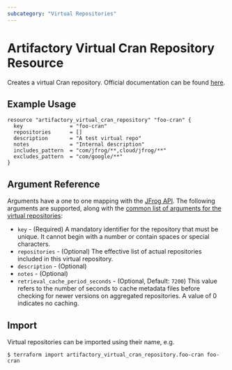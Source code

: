 ```yaml
---
subcategory: "Virtual Repositories"
---
```

# Artifactory Virtual Cran Repository Resource

Creates a virtual Cran repository.
Official documentation can be found [here](https://www.jfrog.com/confluence/display/JFROG/CRAN+Repositories#CRANRepositories-VirtualRepositories).

## Example Usage

```hcl
resource "artifactory_virtual_cran_repository" "foo-cran" {
  key               = "foo-cran"
  repositories      = []
  description       = "A test virtual repo"
  notes             = "Internal description"
  includes_pattern  = "com/jfrog/**,cloud/jfrog/**"
  excludes_pattern  = "com/google/**"
}
```

## Argument Reference

Arguments have a one to one mapping with the [JFrog API](https://www.jfrog.com/confluence/display/RTF/Repository+Configuration+JSON). 
The following arguments are supported, along with the [common list of arguments for the virtual repositories](virtual.md):

* `key` - (Required) A mandatory identifier for the repository that must be unique. It cannot begin with a number or
  contain spaces or special characters.
* `repositories` - (Optional) The effective list of actual repositories included in this virtual repository.
* `description` - (Optional)
* `notes` - (Optional)
* `retrieval_cache_period_seconds` - (Optional, Default: `7200`) This value refers to the number of seconds to cache metadata files before checking for newer versions on aggregated repositories. A value of 0 indicates no caching.

## Import

Virtual repositories can be imported using their name, e.g.

```
$ terraform import artifactory_virtual_cran_repository.foo-cran foo-cran
```
